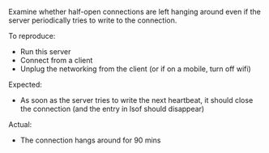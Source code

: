 Examine whether half-open connections are left hanging around even if the server periodically tries to write to the connection.

To reproduce:

* Run this server
* Connect from a client
* Unplug the networking from the client (or if on a mobile, turn off wifi)


Expected:

* As soon as the server tries to write the next heartbeat, it should close the connection (and the entry in lsof should disappear)

Actual:

* The connection hangs around for 90 mins

